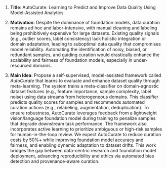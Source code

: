 1. **Title**: AutoCurate: Learning to Predict and Improve Data Quality Using Model-Assisted Analytics  

2. **Motivation**: Despite the dominance of foundation models, data curation remains ad hoc and labor-intensive, with manual cleaning and labeling being prohibitively expensive for large datasets. Existing quality signals (e.g., outlier scores, label consistency) lack holistic integration or domain adaptation, leading to suboptimal data quality that compromises model reliability. Automating the identification of noisy, biased, or redundant samples, and guiding curation would drastically enhance the scalability and fairness of foundation models, especially in under-resourced domains.  

3. **Main Idea**: Propose a self-supervised, model-assisted framework called *AutoCurate* that learns to evaluate and enhance dataset quality through meta-learning. The system trains a meta-classifier on domain-agnostic dataset features (e.g., feature importance, sample complexity, label noise) using data streams from heterogeneous domains. This classifier predicts quality scores for samples and recommends automated curation actions (e.g., relabeling, augmentation, deduplication). To ensure robustness, AutoCurate leverages feedback from a lightweight vision/language foundation model during training to penalize samples that degrade downstream task performance. The framework also incorporates active learning to prioritize ambiguous or high-risk samples for human-in-the-loop review. We expect AutoCurate to reduce curation costs by 50%+ while improving foundation model accuracy and fairness, and enabling dynamic adaptation to dataset drifts. This work bridges the gap between data-centric research and foundation model deployment, advancing reproducibility and ethics via automated bias detection and provenance-aware curation.
